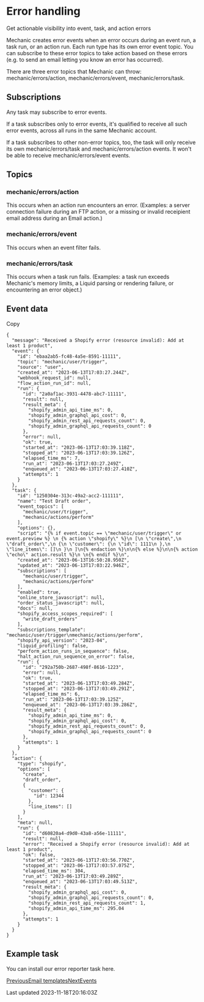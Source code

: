 # Error handling

Get actionable visibility into event, task, and action errors

Mechanic creates error events when an error occurs during an event run, a task run, or an action run. Each run type has its own error event topic. You can subscribe to these error topics to take action based on these errors (e.g. to send an email letting you know an error has occurred).

There are three error topics that Mechanic can throw: mechanic/errors/action, mechanic/errors/event, mechanic/errors/task.

## Subscriptions

Any task may subscribe to error events.

If a task subscribes only to error events, it's qualified to receive all such error events, across all runs in the same Mechanic account.

If a task subscribes to other non-error topics, too, the task will only receive its own mechanic/errors/task and mechanic/errors/action events. It won't be able to receive mechanic/errors/event events.

## Topics

### mechanic/errors/action

This occurs when an action run encounters an error. (Examples: a server connection failure during an FTP action, or a missing or invalid receipient email address during an Email action.)

### mechanic/errors/event

This occurs when an event filter fails.

### mechanic/errors/task

This occurs when a task run fails. (Examples: a task run exceeds Mechanic's memory limits, a Liquid parsing or rendering failure, or encountering an error object.)

## Event data

Copy

    {
      "message": "Received a Shopify error (resource invalid): Add at least 1 product",
      "event": {
        "id": "ebaa2ab5-fc48-4a5e-8591-11111",
        "topic": "mechanic/user/trigger",
        "source": "user",
        "created_at": "2023-06-13T17:03:27.244Z",
        "webhook_request_id": null,
        "flow_action_run_id": null,
        "run": {
          "id": "2a0af1ac-3931-4478-abc7-11111",
          "result": null,
          "result_meta": {
            "shopify_admin_api_time_ms": 0,
            "shopify_admin_graphql_api_cost": 0,
            "shopify_admin_rest_api_requests_count": 0,
            "shopify_admin_graphql_api_requests_count": 0
          },
          "error": null,
          "ok": true,
          "started_at": "2023-06-13T17:03:39.118Z",
          "stopped_at": "2023-06-13T17:03:39.126Z",
          "elapsed_time_ms": 7,
          "run_at": "2023-06-13T17:03:27.249Z",
          "enqueued_at": "2023-06-13T17:03:27.410Z",
          "attempts": 1
        }
      },
      "task": {
        "id": "1250304e-313c-49a2-acc2-111111",
        "name": "Test Draft order",
        "event_topics": [
          "mechanic/user/trigger",
          "mechanic/actions/perform"
        ],
        "options": {},
        "script": "{% if event.topic == \"mechanic/user/trigger\" or event.preview %} \n {% action \"shopify\" %}\n [\n \"create\",\n \"draft_order\",\n {\n \"customer\": {\n \"id\": 1111\n },\n \"line_items\": []\n }\n ]\n{% endaction %}\n\n{% else %}\n\n{% action \"echo\" action.result %}\n \n{% endif %}\n",
        "created_at": "2023-06-13T16:50:28.950Z",
        "updated_at": "2023-06-13T17:03:22.946Z",
        "subscriptions": [
          "mechanic/user/trigger",
          "mechanic/actions/perform"
        ],
        "enabled": true,
        "online_store_javascript": null,
        "order_status_javascript": null,
        "docs": null,
        "shopify_access_scopes_required": [
          "write_draft_orders"
        ],
        "subscriptions_template": "mechanic/user/trigger\nmechanic/actions/perform",
        "shopify_api_version": "2023-04",
        "liquid_profiling": false,
        "perform_action_runs_in_sequence": false,
        "halt_action_run_sequence_on_error": false,
        "run": {
          "id": "292a750b-2687-498f-8616-1223",
          "error": null,
          "ok": true,
          "started_at": "2023-06-13T17:03:49.284Z",
          "stopped_at": "2023-06-13T17:03:49.291Z",
          "elapsed_time_ms": 6,
          "run_at": "2023-06-13T17:03:39.125Z",
          "enqueued_at": "2023-06-13T17:03:39.286Z",
          "result_meta": {
            "shopify_admin_api_time_ms": 0,
            "shopify_admin_graphql_api_cost": 0,
            "shopify_admin_rest_api_requests_count": 0,
            "shopify_admin_graphql_api_requests_count": 0
          },
          "attempts": 1
        }
      },
      "action": {
        "type": "shopify",
        "options": [
          "create",
          "draft_order",
          {
            "customer": {
              "id": 12344
            },
            "line_items": []
          }
        ],
        "meta": null,
        "run": {
          "id": "d60820a4-d9d0-43a8-a56e-11111",
          "result": null,
          "error": "Received a Shopify error (resource invalid): Add at least 1 product",
          "ok": false,
          "started_at": "2023-06-13T17:03:56.770Z",
          "stopped_at": "2023-06-13T17:03:57.075Z",
          "elapsed_time_ms": 304,
          "run_at": "2023-06-13T17:03:49.289Z",
          "enqueued_at": "2023-06-13T17:03:49.513Z",
          "result_meta": {
            "shopify_admin_graphql_api_cost": 0,
            "shopify_admin_graphql_api_requests_count": 0,
            "shopify_admin_rest_api_requests_count": 1,
            "shopify_admin_api_time_ms": 295.04
          },
          "attempts": 1
        }
      }
    }

## Example task

You can install our error reporter task here.

[PreviousEmail templates](/platform/email/templates)[NextEvents](/platform/events)

Last updated 2023-11-18T20:16:03Z